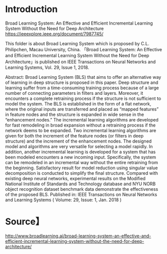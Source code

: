 # Introduction
Broad Learning System: An Effective and Efficient Incremental Learning System Without the Need for Deep Architecture
https://ieeexplore.ieee.org/document/7987745/

This folder is about Broad Learning System which is proposed by C.L. Philipchen, Macau University, China.
「Broad Learning System: An Eﬀective and Eﬃcient Incremental Learning System Without the Need for Deep Architecture」is published on IEEE Transactions on Neural Networks and Learning Systems, Vol. 29, Issue 1, 2018.

Abstract:
Broad Learning System (BLS) that aims to offer an alternative way of learning in deep structure is proposed in this paper. Deep structure and learning suffer from a time-consuming training process because of a large number of connecting parameters in filters and layers. Moreover, it encounters a complete retraining process if the structure is not sufficient to model the system. The BLS is established in the form of a flat network, where the original inputs are transferred and placed as “mapped features” in feature nodes and the structure is expanded in wide sense in the “enhancement nodes.” The incremental learning algorithms are developed for fast remodeling in broad expansion without a retraining process if the network deems to be expanded. Two incremental learning algorithms are given for both the increment of the feature nodes (or filters in deep structure) and the increment of the enhancement nodes. The designed model and algorithms are very versatile for selecting a model rapidly. In addition, another incremental learning is developed for a system that has been modeled encounters a new incoming input. Specifically, the system can be remodeled in an incremental way without the entire retraining from the beginning. Satisfactory result for model reduction using singular value decomposition is conducted to simplify the final structure. Compared with existing deep neural networks, experimental results on the Modified National Institute of Standards and Technology database and NYU NORB object recognition dataset benchmark data demonstrate the effectiveness of the proposed BLS.
Published in: IEEE Transactions on Neural Networks and Learning Systems ( Volume: 29, Issue: 1, Jan. 2018 )

# Source】

http://www.broadlearning.ai/broad-learning-system-an-effective-and-efficient-incremental-learning-system-without-the-need-for-deep-architecture/
